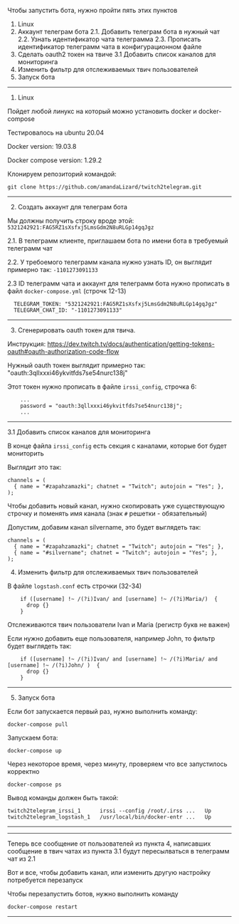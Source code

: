 Чтобы запустить бота, нужно пройти пять этих пунктов
  1. Linux
  2. Аккаунт телеграм бота
    2.1. Добавить телеграм бота в нужный чат
    2.2. Узнать идентификатор чата телеграмма
    2.3. Прописать идентификатор телеграмм чата в конфигурационном файле
  3. Сделать oauth2 токен на твиче
    3.1 Добавить список каналов для мониторинга
  4. Изменить фильтр для отслеживаемых твич пользователей
  5. Запуск бота


---

1. Linux

Пойдет любой линукс на который можно установить docker и docker-compose

Тестировалось на ubuntu 20.04

Docker version: 19.03.8

Docker compose version: 1.29.2

Клонируем репозиторий командой:

```
git clone https://github.com/amandaLizard/twitch2telegram.git
```

---


2. Создать аккаунт для телеграм бота


Мы должны получить строку вроде этой: `5321242921:FAG5RZ1sXsfxj5LmsGdm2N8uRLGp14gqJgz`

2.1. В телеграмм клиенте, приглашаем бота по имени бота в требуемый телеграмм чат

2.2. У требоемого телеграмм канала нужно узнать ID, он выглядит примерно так: `-1101273091133`


2.3 ID телеграмм чата и аккаунт для телеграмм бота нужно прописать в файл `docker-compose.yml` (строчк 12-13)

```
  TELEGRAM_TOKEN: "5321242921:FAG5RZ1sXsfxj5LmsGdm2N8uRLGp14gqJgz"
  TELEGRAM_CHAT_ID: "-1101273091133"
```
---

3. Сгенерировать oauth токен для твича.

Инструкция: https://dev.twitch.tv/docs/authentication/getting-tokens-oauth#oauth-authorization-code-flow

Нужный oauth токен выглядит примерно так: "oauth:3qllxxxi46ykvitfds7se54nurc138j"

Этот токен нужно прописать в файле `irssi_config`, строчка 6:

```
    ...
    password = "oauth:3qllxxxi46ykvitfds7se54nurc138j";
    ...
```

---

3.1 Добавить список каналов для мониторинга

В конце файла `irssi_config` есть секция с каналами, которые бот будет мониторить

Выглядит это так:

```
channels = (
  { name = "#zapahzamazki"; chatnet = "Twitch"; autojoin = "Yes"; },
);
```

Чтобы добавить новый канал, нужно скопировать уже существующую строчку и поменять имя канала (знак `#` решетки - обязательный)

Допустим, добавим канал silvername, это будет выглядеть так:


```
channels = (
  { name = "#zapahzamazki"; chatnet = "Twitch"; autojoin = "Yes"; },
  { name = "#silvername"; chatnet = "Twitch"; autojoin = "Yes"; },
);
```

4. Изменить фильтр для отслеживаемых твич пользователей

В файле `logstash.conf` есть строчки (32-34)

```
    if ([username] !~ /(?i)Ivan/ and [username] !~ /(?i)Maria/)  {
      drop {}
    }
```

Отслеживаются твич пользователи Ivan и Maria (регистр букв не важен)

Если нужно добавить еще пользователя, например John, то фильтр будет выглядеть так:

```
    if ([username] !~ /(?i)Ivan/ and [username] !~ /(?i)Maria/ and [username] !~ /(?i)John/ )  {
      drop {}
    }
```

---

5. Запуск бота

Если бот запускается первый раз, нужно выполнить команду:

```
docker-compose pull
```

Запускаем бота:

```
docker-compose up
```

Через некоторое время, через минуту, проверяем что все запустилось корректно

```
docker-compose ps
```

Вывод команды должен быть такой:

```
twitch2telegram_irssi_1      irssi --config /root/.irss ...   Up      
twitch2telegram_logstash_1   /usr/local/bin/docker-entr ...   Up      
```

---


---
Теперь все сообщение от пользователей из пункта 4, написавших сообщение в твич чатах из пункта 3.1 будут пересылваться в телеграмм чат из 2.1 

Вот и все, чтобы добавить канал, или изменить другую настройку потребуется перезапуск

Чтобы перезапустить ботов, нужно выполнить команду

```
docker-compose restart
```

---
